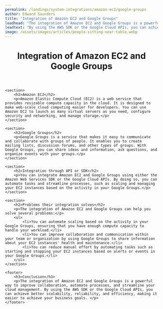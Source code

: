 ```yaml
---
permalink: /landings/system-integrations/amazon-ec2/google-groups
author: Edward Saunders
title: "Integration of Amazon EC2 and Google Groups"
leadhead: "The integration of Amazon EC2 and Google Groups is a powerful way to improve collaboration, automate processes, and streamline your cloud management"
leadtext: "By using the AWS SDK or the Google Cloud APIs, you can achieve better scalability, reliability, and efficiency, making it easier to achieve your business goals."
image: /assets/images/articles/people-sitting-near-table.webp
---
```

<div class="arttext">	<header>
		<h1>Integration of Amazon EC2 and Google Groups</h1>
	</header>
	
	<section>
		<h2>Amazon EC2</h2>
		<p>Amazon Elastic Compute Cloud (EC2) is a web service that provides resizable compute capacity in the cloud. It is designed to make web-scale cloud computing easier for developers. You can use Amazon EC2 to launch as many virtual servers as you need, configure security and networking, and manage storage.</p>
	</section>
	
	<section>
		<h2>Google Groups</h2>
		<p>Google Groups is a service that makes it easy to communicate and collaborate with groups of people. It enables you to create mailing lists, discussion forums, and other types of groups. With Google Groups, you can share ideas and information, ask questions, and organize events with your groups.</p>
	</section>
	
	<section>
		<h2>Integration through API or SDK</h2>
		<p>You can integrate Amazon EC2 and Google Groups using either the Amazon Web Services SDK or the Google Cloud APIs. By doing so, you can automate tasks and streamline processes, such as scaling and managing your EC2 instances based on the activity in your Google Groups.</p>
	</section>
	
	<section>
		<h2>Problems their integration solves</h2>
		<p>The integration of Amazon EC2 and Google Groups can help you solve several problems:</p>
		<ul>
			<li>You can automate scaling based on the activity in your Google Groups, ensuring that you have enough compute capacity to handle your workload.</li>
			<li>You can improve collaboration and communication within your team or organization by using Google Groups to share information about your EC2 instances' health and maintenance.</li>
			<li>You can reduce manual effort by automating tasks such as starting and stopping your EC2 instances based on alerts or events in your Google Groups.</li>
		</ul>
	</section>
	
	<footer>
		<h3>Conclusion</h3>
		<p>The integration of Amazon EC2 and Google Groups is a powerful way to improve collaboration, automate processes, and streamline your cloud management. By using the AWS SDK or the Google Cloud APIs, you can achieve better scalability, reliability, and efficiency, making it easier to achieve your business goals. </p>
	</footer>
</div>
